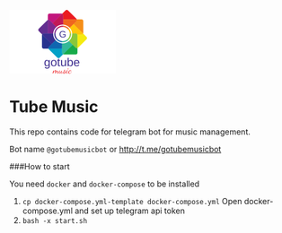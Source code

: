 ![logo](./logo1.png)
# Tube Music

This repo contains code for telegram bot for music management. 

Bot name `@gotubemusicbot` or http://t.me/gotubemusicbot

###How to start

You need `docker` and `docker-compose` to be installed

1. `cp docker-compose.yml-template docker-compose.yml`
Open docker-compose.yml and set up telegram api token
2. `bash -x start.sh`
